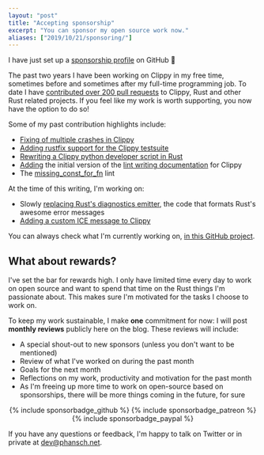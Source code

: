 ```yaml
---
layout: "post"
title: "Accepting sponsorship"
excerpt: "You can sponsor my open source work now."
aliases: ["2019/10/21/sponsoring/"]
---
```


I have just set up a [sponsorship profile][profile] on GitHub 🎉

The past two years I have been working on Clippy in my free time, sometimes
before and sometimes after my full-time programming job. To date I have
[contributed over 200 pull requests][onehundred] to Clippy, Rust and other Rust related
projects. If you feel like my work is worth supporting, you now have the option
to do so!

Some of my past contribution highlights include:

* [Fixing of multiple crashes in Clippy][crashfix]
* [Adding rustfix support for the Clippy testsuite][rustfix]
* [Rewriting a Clippy python developer script in Rust][riir]
* [Adding](https://github.com/rust-lang/rust-clippy/pull/3824) the initial
  version of the [lint writing documentation][lintdoc] for Clippy
* The [missing_const_for_fn][missing_const_for_fn] lint

At the time of this writing, I'm working on:

* Slowly [replacing Rust's diagnostics emitter][emitter-rewrite], the code that formats Rust's awesome error
  messages
* [Adding a custom ICE message to Clippy][clippy_ice_message]

You can always check what I'm currently working on, [in this GitHub project][rust-project].

## What about rewards?

I've set the bar for rewards high. I only have limited time every day to work on
open source and want to spend that time on the Rust things I'm passionate about.
This makes sure I'm motivated for the tasks I choose to work on.

To keep my work sustainable, I make **one** commitment for now: I will
post **monthly reviews** publicly here on the blog. These reviews will include:

* A special shout-out to new sponsors (unless you don't want to be
  mentioned)
* Review of what I've worked on during the past month
* Goals for the next month
* Reflections on my work, productivity and motivation for the past month
* As I'm freeing up more time to work on open-source based on sponsorships,
  there will be more things coming in the future, for sure


<div style="text-align:center">
  {% include sponsorbadge_github %} {% include sponsorbadge_patreon %} {% include sponsorbadge_paypal %}
</div>

If you have any questions or feedback, I'm happy to talk on Twitter or in
private at [dev@phansch.net](mailto:dev@phansch.net).

[profile]: https://github.com/users/phansch/sponsorship
[onehundred]: /onehundred/rust/
[crashfix]: https://github.com/rust-lang/rust-clippy/pulls?utf8=%E2%9C%93&q=is%3Apr+sort%3Aupdated-desc+%27Fix+ICE%27+is%3Aclosed+author%3Aphansch+
[riir]: https://github.com/rust-lang/rust-clippy/pulls?utf8=%E2%9C%93&q=is%3Apr+sort%3Aupdated-desc+RIIR+is%3Aclosed+author%3Aphansch+
[rustfix]: https://github.com/rust-lang/rust-clippy/pull/3519
[lintdoc]: https://github.com/rust-lang/rust-clippy/blob/master/doc/adding_lints.md
[missing_const_for_fn]: https://rust-lang.github.io/rust-clippy/master/index.html#missing_const_for_fn
[rust-project]: https://github.com/users/phansch/projects/3
[emitter-rewrite]: https://github.com/rust-lang/rust/issues/59346
[clippy_ice_message]: https://github.com/rust-lang/rust-clippy/pull/4588
